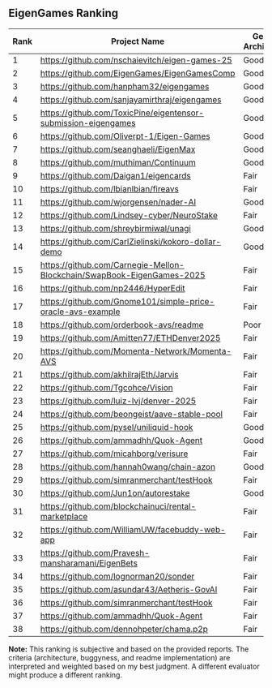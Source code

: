## EigenGames Ranking

| Rank | Project Name                     | General Architecture | Buggyness | Readme Implementation |
|------|----------------------------------|-----------------------|------------|-----------------------|
| 1    | https://github.com/nschaievitch/eigen-games-25 | Good                    | Low         | Partial                 |
| 2    | https://github.com/EigenGames/EigenGamesComp | Good                    | Medium      | Partial                 |
| 3    | https://github.com/hanpham32/eigengames | Good                    | Medium      | Partial                 |
| 4    | https://github.com/sanjayamirthraj/eigengames | Good                    | Medium      | Partial                 |
| 5    | https://github.com/ToxicPine/eigentensor-submission-eigengames | Good                    | Low         | Partial                 |
| 6    | https://github.com/Oliverpt-1/Eigen-Games | Good                    | Medium      | Good                     |
| 7    | https://github.com/seanghaeli/EigenMax | Good                    | Medium      | Good                     |
| 8    | https://github.com/muthiman/Continuum | Good                    | Medium      | Partial                 |
| 9    | https://github.com/Daigan1/eigencards | Fair                     | High        | Partial                 |
| 10   | https://github.com/lbianlbian/fireavs | Fair                     | Low         | Partial                 |
| 11   | https://github.com/wjorgensen/nader-AI | Good                    | Low         | Good                     |
| 12   | https://github.com/Lindsey-cyber/NeuroStake | Fair                     | High        | Partial                 |
| 13   | https://github.com/shreybirmiwal/unagi | Good                    | Medium      | Good                     |
| 14   | https://github.com/CarlZielinski/kokoro-dollar-demo | Good                    | Low         | Good                     |
| 15   | https://github.com/Carnegie-Mellon-Blockchain/SwapBook-EigenGames-2025 | Fair                     | Medium      | Partial                 |
| 16   | https://github.com/np2446/HyperEdit | Fair                     | Medium      | Good                     |
| 17   | https://github.com/Gnome101/simple-price-oracle-avs-example | Fair                     | Medium      | Partial                 |
| 18   | https://github.com/orderbook-avs/readme | Poor                     | High        | Poor                     |
| 19   | https://github.com/Amitten77/ETHDenver2025 | Fair                     | Medium      | Partial                 |
| 20   | https://github.com/Momenta-Network/Momenta-AVS | Fair                     | Medium      | Partial                 |
| 21   | https://github.com/akhilrajEth/Jarvis | Fair                     | Medium      | Partial                 |
| 22   | https://github.com/Tgcohce/Vision | Fair                     | Low         | Partial                 |
| 23   | https://github.com/luiz-lvj/denver-2025 | Fair                     | Medium      | Partial                 |
| 24   | https://github.com/beongeist/aave-stable-pool | Fair                     | High        | Partial                 |
| 25   | https://github.com/pysel/uniliquid-hook | Good                    | Low         | Partial                 |
| 26   | https://github.com/ammadhh/Quok-Agent | Good                    | Low         | Good                     |
| 27   | https://github.com/micahborg/verisure | Fair                     | Low         | Partial                 |
| 28   | https://github.com/hannah0wang/chain-azon | Good                    | Medium      | Partial                 |
| 29   | https://github.com/simranmerchant/testHook | Fair                     | Medium      | Partial                 |
| 30   | https://github.com/Jun1on/autorestake | Good                    | Low         | Partial                 |
| 31   | https://github.com/blockchainuci/rental-marketplace | Fair                     | Low         | Partial                 |
| 32   | https://github.com/WilliamUW/facebuddy-web-app | Fair                     | Medium      | Partial                 |
| 33   | https://github.com/Pravesh-mansharamani/EigenBets | Fair                     | Medium      | Partial                 |
| 34   | https://github.com/lognorman20/sonder | Fair                     | Medium      | Partial                 |
| 35   | https://github.com/asundar43/Aetheris-GovAI | Fair                     | High        | Partial                 |
| 36   | https://github.com/simranmerchant/testHook | Fair                     | Medium      | Partial                 |
| 37   | https://github.com/ammadhh/Quok-Agent | Fair                     | Low         | Partial                 |
| 38   | https://github.com/dennohpeter/chama.p2p | Fair                     | Medium      | Partial                 |

**Note:** This ranking is subjective and based on the provided reports.  The criteria (architecture, buggyness, and readme implementation) are interpreted and weighted based on my best judgment.  A different evaluator might produce a different ranking.
